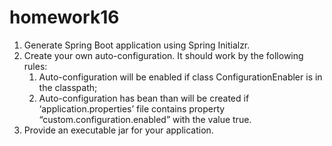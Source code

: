 # homework16
1. Generate Spring Boot application using Spring Initialzr. 
2. Create your own auto-configuration. It should work by the following rules:
    1) Auto-configuration will be enabled if class ConfigurationEnabler is in the classpath;
    2) Auto-configuration has bean than will be created if ‘application.properties’ file contains property “custom.configuration.enabled” with the value true.
3. Provide an executable jar for your application.
